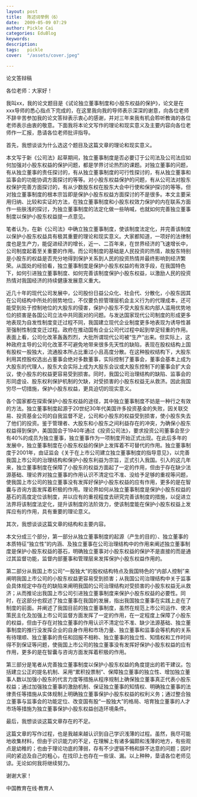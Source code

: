 ```yaml
---
layout: post  
title:  陈述词举例（6）  
date:  2009-05-09 07:29  
author: Pickle Cai  
categories: EduBlog  
keywords: 
description:   
tags:	pickle   
cover:  "/assets/cover.jpeg"  

---  
```

    
  论文答辩稿



各位老师：大家好！



我叫xx，我的论文题目是《试论独立董事制度和小股东权益的保护》，论文是在xxx导师的悉心指点下完成的，在这里我向我的导师表示深深的谢意，向各位老师不辞辛苦参加我的论文答辩表示衷心的感谢，并对三年来我有机会聆听教诲的各位老师表示由衷的敬意。下面我将本论文写作的理论和现实意义及主要内容向各位老师作一汇报，恳请各位老师批评指导。



首先，我想谈谈为什么选这个题目及这篇文章的理论和现实意义。



本文写于新《公司法》起草期间，独立董事制度是否必要订于公司法及公司法应如何加强对小股东权益的保护问题，都是学界讨论热烈的课题。对独立董事的问题，有从独立董事的责任探讨的，有从独立董事制度的可行性探讨的，有从独立董事和监事会的功能协调方面探讨的等等。对小股东权益保护的问题，有从公司法对股东权保护完善方面探讨的，有从少数股东权在股东大会中行使和保护探讨的等等。但对独立董事制度的根本宗旨即是保护小股东权益方面探讨的不是很多。本文主要采用归纳、比较和实证的方法，在独立董事制度和小股东权效力保护的内在联系方面作一些肤浅的探讨，为独立董事制度的法定化做一些呐喊，也就如何完善独立董事制度以保护小股东权益提一点意见。



笔者认为，在新《公司法》中确立独立董事制度，使该制度法定化，并完善该制度以保护小股东权益具有极其重要的理论和现实意义。大家都知道，一项好的法律制度也是生产力，能促进经济的增长，近一、二百年来，在世界经济的飞速增长中，公司制度起着至关重要的作用。而公司制度的基础是人民投资的热情，故股东特别是小股东的权益是否充分地得到保护关系到人民的投资热情并最终影响到经济繁荣。从国处的经验看，独立董事制度是保护小股东权益的有效手段，在我国特色下，如何引进独立董事制度、如何完善该制度保护小股东权益，以激励人民的投资热情对我国经济的持续健康发展意义重大。



近几十年的现代公司发展中，公司股份日益公众化、社会代、分散化，小股东因其在公司结构中所处的弱势地位，不仅要负担管理层机会主义行为的代理成本，还可能受到处于控制地位的大股东的侵害，保护小股东不受大股东和内部人滥用优势地位的损害是各国公司立法中共同面对的问题。与发达国家现代公司制度的形成更多地表现为自发性制度变迁过程不同，我国建立现代企业制度更多地表现为诱导性甚至强制性制度变迁过程。政府在推动国有企业公司代过程中起到举足轻重的作用。表面上看，公司化改革轰轰烈烈，大批所谓现代公司被“生产”出来。但实际上，这种政府主导的公司化改革不可避免地带来很多先天性的缺陷，表现在股权结构上国有股权一股独大，流通股本所占比重过小且高度分散。在这种股权结构下，大股东利用其控股权选出占董事会绝对多数董事，实际控制了董事会，董事会基本上成为大股东的代理人，股东大会实际上成为大股东会议或大股东控制下的董事会扩大会议，使小股东的权益更容易受到损害。同时，我国公司治理结构的缺陷、监事会的形同虚设、股东权利保护机制的欠缺，对受损害的小股东权益无从救济。因此我国穷尽一切措施，保护小股东权益，更具迫切的现实意义。



各个国家都在探索保护小股东权益的途径，其中独立董事制度不妨是一种行之有效的方法。独立董事制度起源于20世纪30年代美国许多投资基金的失败，因关联交易、投资基金公司的自我监督不足，公司和小股东的权益受到损害，使小股东失去了他们的投资。鉴于管理者、大股东和小股东之间利益存在的冲突，为确保小股东权益得到保护，美国国会于1940年通过《投资公司法》，要求投资公司董事会至少有40%的成员为独立董事，独立董事作为一项制度开始正式出现。在此后多年的发展中，独立董事制度在小股东权益的保护上发挥着不可替代的作用。独立董事制度于2001年，由证监会《关于在上市公司建立独立董事制度的指导意见》，以完善我国上市公司的治理结构和保护小股东利益为宗旨，正式引入我国。引入的这几年来，独立董事制度在保障了小股东的权益方面起了一定的作用，但由于存在缺少法源基础、理论界对独立董事的作用认识不清定位不准、没给予足够的重视等问题，使我国上市公司的独立董事没有发挥好保护小股东权益的应有作用，更多的是在智囊与咨询方面发挥着积极的作用。理论界如何从独立董事制度是保护小股东权益的基石的高度定位该制度，并以应有的重视程度去研究完善该制度的措施，以促进立法界将该制度法定化，提升该制度的法阶效力，使该制度能在保护小股东权益上发挥应有的作用，具有重要的理论意义。



其次，我想谈谈这篇文章的结构和主要内容。



本文分成三个部分，第一部分从独立董事制度的起源（产生的目的）、独立董事的本质特征“独立性”的内涵、及独立董事在公司治理结构中的作用来阐述独立董事制度是保护小股东权益的基石，明确独立董事对小股东权益的保护不是直接的而是通过其监督功能，监督内部董事和管理层来发挥保护小股东权益作用的。



第二部分从我国上市公司“一股独大”的股权结构特点及我国特色的“内部人控制”来阐明我国上市公司的小股东权益更容易受到损害；从我国公司治理结构中关于监事会具体规定中存在的缺陷来阐明我国的公司治理结构对受损害的小股东权益无从救济；从而推论出我国上市公司引进独立董事制度来保护小股东权益的必要性。同时，在这部分也叙述了独立董事在我国的发展，指出我国独立董事在实践上走在了制度的前面。并阐述了我国目前的独立董事制度，虽然在规范上市公司运作、使决策民主化及加强上市公司监督方面发挥了一定的作用，在一定程度上保障了小股东的权益，但由于存在对独立董事的作用认识不清定位不准、缺少法源基础、独立董事制度的推行没发挥企业的自身作用和市场力量、独立董事和监事会等机构的关系有待理顺、独立董事的责任和回报不相称、独立董事的独立性、知情权和工作时间得不到保证等问题，使我国上市公司的独立董事没有发挥好保护小股东权益的应有作用，更多的是在智囊与咨询方面发挥着积极的作用。



第三部分是笔者从完善独立董事制度以保护小股东权益的角度提出的若干建议。包括建立公正的提名机制、采用“累积投票制”、保障独立董事的独立性、增加独立董事人数以加强小股东的代言力度等措施从程序规制上确保独立董事真正代表小股东权益；通过加强独立董事的激励机制、保证独立董事的知情权、明确独立董事的法律责任等措施从实体规制上明确独立董事保护小股东权益的权利义务；通过整合独立董事与监事会的功能定位、改变国有股“一股独大”的格局、培育独立董事的人才市场等措施为独立董事保护小股东权益创造环境条件。



最后，我想谈谈这篇文章存在的不足。



这篇文章的写作过程，也是我越来越认识到自己学识浅薄的过程。虽然，我尽可能地收集材料，但由于识识能力的不足，在理解上有诸多偏颇和浅薄的地方，有些观点是幼稚的；也由于理论功底的薄弱，存有不少逻辑不畅和辞不达意的问题；因时间的紧迫及自己的粗心，在找印上也存在一些误、漏。以上种种，垦请各位老师见谅。无论如何我将继续努力。



谢谢大家！





		    
 中国教育在线·教育人

